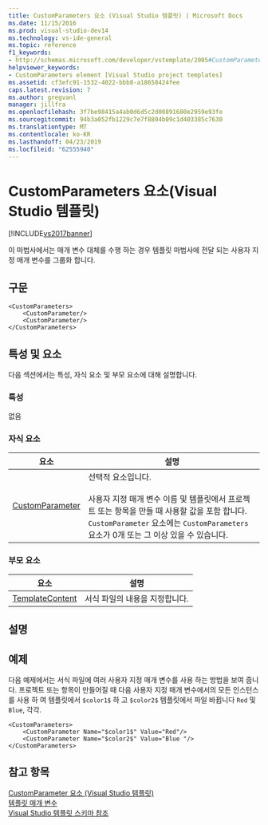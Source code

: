 ```yaml
---
title: CustomParameters 요소 (Visual Studio 템플릿) | Microsoft Docs
ms.date: 11/15/2016
ms.prod: visual-studio-dev14
ms.technology: vs-ide-general
ms.topic: reference
f1_keywords:
- http://schemas.microsoft.com/developer/vstemplate/2005#CustomParameters
helpviewer_keywords:
- CustomParameters element [Visual Studio project templates]
ms.assetid: cf3efc91-1532-4022-bbb8-a18658424fee
caps.latest.revision: 7
ms.author: gregvanl
manager: jillfra
ms.openlocfilehash: 3f7be98415a4ab0d6d5c2d00891680e2959e93fe
ms.sourcegitcommit: 94b3a052fb1229c7e7f8804b09c1d403385c7630
ms.translationtype: MT
ms.contentlocale: ko-KR
ms.lasthandoff: 04/23/2019
ms.locfileid: "62555940"
---
```

# <a name="customparameters-element-visual-studio-templates"></a>CustomParameters 요소(Visual Studio 템플릿)
[!INCLUDE[vs2017banner](../includes/vs2017banner.md)]

이 마법사에서는 매개 변수 대체를 수행 하는 경우 템플릿 마법사에 전달 되는 사용자 지정 매개 변수를 그룹화 합니다.  
  
## <a name="syntax"></a>구문  
  
```  
<CustomParameters>  
    <CustomParameter/>  
    <CustomParameter/>  
</CustomParameters>  
```  
  
## <a name="attributes-and-elements"></a>특성 및 요소  
 다음 섹션에서는 특성, 자식 요소 및 부모 요소에 대해 설명합니다.  
  
### <a name="attributes"></a>특성  
 없음  
  
### <a name="child-elements"></a>자식 요소  
  
|요소|설명|  
|-------------|-----------------|  
|[CustomParameter](../extensibility/customparameter-element-visual-studio-templates.md)|선택적 요소입니다.<br /><br /> 사용자 지정 매개 변수 이름 및 템플릿에서 프로젝트 또는 항목을 만들 때 사용할 값을 포함 합니다. `CustomParameter` 요소에는 `CustomParameters` 요소가 0개 또는 그 이상 있을 수 있습니다.|  
  
### <a name="parent-elements"></a>부모 요소  
  
|요소|설명|  
|-------------|-----------------|  
|[TemplateContent](../extensibility/templatecontent-element-visual-studio-templates.md)|서식 파일의 내용을 지정합니다.|  
  
## <a name="remarks"></a>설명  
  
## <a name="example"></a>예제  
 다음 예제에서는 서식 파일에 여러 사용자 지정 매개 변수를 사용 하는 방법을 보여 줍니다. 프로젝트 또는 항목이 만들어질 때 다음 사용자 지정 매개 변수에서의 모든 인스턴스를 사용 하 여 템플릿에서 `$color1$` 하 고 `$color2$` 템플릿에서 파일 바뀝니다 `Red` 및 `Blue`, 각각.  
  
```  
<CustomParameters>  
    <CustomParameter Name="$color1$" Value="Red"/>  
    <CustomParameter Name="$color2$" Value="Blue "/>  
</CustomParameters>  
```  
  
## <a name="see-also"></a>참고 항목  
 [CustomParameter 요소 (Visual Studio 템플릿)](../extensibility/customparameter-element-visual-studio-templates.md)   
 [템플릿 매개 변수](../ide/template-parameters.md)   
 [Visual Studio 템플릿 스키마 참조](../extensibility/visual-studio-template-schema-reference.md)
